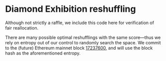 # Diamond Exhibition reshuffling

Although not strictly a raffle, we include this code here for verification of
fair reallocation.

There are many possible optimal reshufflings with the same score—thus we rely on
entropy out of our control to randomly search the space. We commit to the
(future) Ethereum mainnet block [17237600](https://etherscan.io/block/17237600),
and will use the block hash as the aforementioned entropy.
